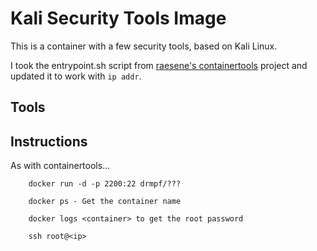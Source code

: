# Kali Security Tools Image

This is a container with a few security tools, based on Kali Linux. 

I took the entrypoint.sh script from 
[raesene's containertools](https://github.com/raesene/alpine-containertools) project and
updated it to work with `ip addr`. 

## Tools

## Instructions

As with containertools...

        docker run -d -p 2200:22 drmpf/???

        docker ps - Get the container name

        docker logs <container> to get the root password

        ssh root@<ip>
